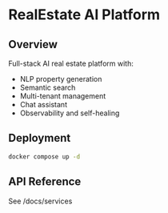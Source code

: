 # RealEstate AI Platform

## Overview
Full-stack AI real estate platform with:
- NLP property generation
- Semantic search
- Multi-tenant management
- Chat assistant
- Observability and self-healing

## Deployment
```bash
docker compose up -d
```

## API Reference
See /docs/services
